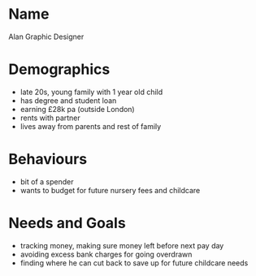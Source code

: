 Name
====
Alan
Graphic Designer

Demographics
============
- late 20s, young family with 1 year old child
- has degree and student loan
- earning £28k pa (outside London)
- rents with partner
- lives away from parents and rest of family

Behaviours
==========
- bit of a spender
- wants to budget for future nursery fees and childcare

Needs and Goals
===============
- tracking money, making sure money left before next pay day
- avoiding excess bank charges for going overdrawn
- finding where he can cut back to save up for future childcare needs
